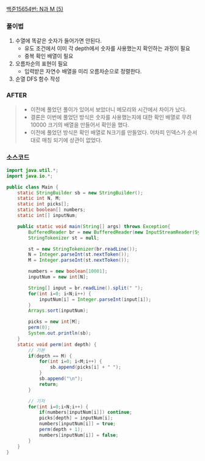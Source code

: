 [백준15654번: N과 M (5)](https://www.acmicpc.net/problem/15654)

### 풀이법

1. 수열에 똑같은 숫자가 들어가면 안된다.
   - 유도 조건에서 이미 각 depth에서 숫자를 사용했는지 확인하는 과정이 필요
   - 중복 확인 배열이 필요
2. 오름차순의 표현이 필요
   - 입력받은 자연수 배열을 미리 오름차순으로 정렬한다.
3. 순열 DFS 함수 작성

### AFTER

> - 이전에 풀었던 풀이가 있어서 보았더니 메모리와 시간에서 차이가 났다.
> - 결론은 이번에 풀었던 방식은 숫자를 사용했는지에 대한 확인 배열로
>   무려 10000 크기의 배열을 만들어서 확인을 했다.
> - 이전에 풀었던 방식은 확인 배열로 N크기를 만들었다. 어차피 인덱스가 순서대로 매칭 되기에 상관이 없었다.

### 소스코드

```java
import java.util.*;
import java.io.*;

public class Main {
    static StringBuilder sb = new StringBuilder();
    static int N, M;
    static int picks[];
    static boolean[] numbers;
    static int[] inputNum;

    public static void main(String[] args) throws Exception{
        BufferedReader br = new BufferedReader(new InputStreamReader(System.in));
        StringTokenizer st = null;

        st = new StringTokenizer(br.readLine());
        N = Integer.parseInt(st.nextToken());
        M = Integer.parseInt(st.nextToken());

        numbers = new boolean[10001];
        inputNum = new int[N];

        String[] input = br.readLine().split(" ");
        for(int i=0; i<N;i++) {
            inputNum[i] = Integer.parseInt(input[i]);
        }
        Arrays.sort(inputNum);

        picks = new int[M];
        perm(0);
        System.out.println(sb);
    }
    static void perm(int depth) {
        // 기본
        if(depth == M) {
            for(int i=0; i<M;i++) {
                sb.append(picks[i] + " ");
            }
            sb.append("\n");
            return;
        }

        // 기저
        for(int i=0;i<N;i++) {
            if(numbers[inputNum[i]]) continue;
            picks[depth] = inputNum[i];
            numbers[inputNum[i]] = true;
            perm(depth + 1);
            numbers[inputNum[i]] = false;
        }
    }
}
```
